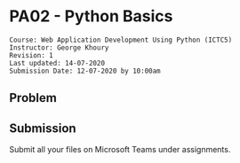 # PA02 - Python Basics

	Course: Web Application Development Using Python (ICTC5)
	Instructor: George Khoury
	Revision: 1
	Last updated: 14-07-2020
	Submission Date: 12-07-2020 by 10:00am

## Problem

## Submission

Submit all your files on Microsoft Teams under assignments.